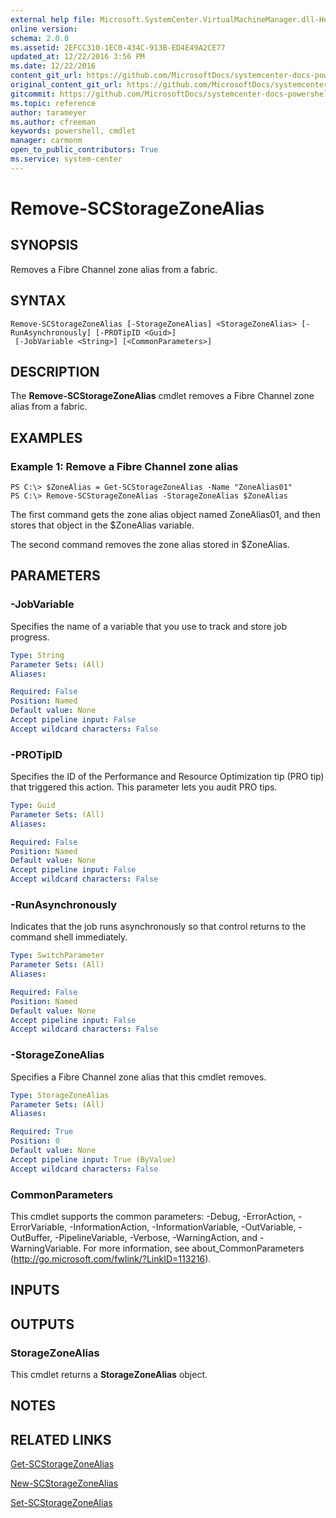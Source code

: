 ```yaml
---
external help file: Microsoft.SystemCenter.VirtualMachineManager.dll-Help.xml
online version: 
schema: 2.0.0
ms.assetid: 2EFCC310-1EC0-434C-913B-ED4E49A2CE77
updated_at: 12/22/2016 3:56 PM
ms.date: 12/22/2016
content_git_url: https://github.com/MicrosoftDocs/systemcenter-docs-powershell/blob/master/systemcenter-cmdlets/SystemCenter2016/VirtualMachineManager/vlatest/Remove-SCStorageZoneAlias.md
original_content_git_url: https://github.com/MicrosoftDocs/systemcenter-docs-powershell/blob/master/systemcenter-cmdlets/SystemCenter2016/VirtualMachineManager/vlatest/Remove-SCStorageZoneAlias.md
gitcommit: https://github.com/MicrosoftDocs/systemcenter-docs-powershell/blob/96e5647587661652225fbdd2c797cd4d59d542bc/systemcenter-cmdlets/SystemCenter2016/VirtualMachineManager/vlatest/Remove-SCStorageZoneAlias.md
ms.topic: reference
author: tarameyer
ms.author: cfreeman
keywords: powershell, cmdlet
manager: carmonm
open_to_public_contributors: True
ms.service: system-center
---
```


# Remove-SCStorageZoneAlias

## SYNOPSIS
Removes a Fibre Channel zone alias from a fabric.

## SYNTAX

```
Remove-SCStorageZoneAlias [-StorageZoneAlias] <StorageZoneAlias> [-RunAsynchronously] [-PROTipID <Guid>]
 [-JobVariable <String>] [<CommonParameters>]
```

## DESCRIPTION
The **Remove-SCStorageZoneAlias** cmdlet removes a Fibre Channel zone alias from a fabric.

## EXAMPLES

### Example 1: Remove a Fibre Channel zone alias
```
PS C:\> $ZoneAlias = Get-SCStorageZoneAlias -Name "ZoneAlias01"
PS C:\> Remove-SCStorageZoneAlias -StorageZoneAlias $ZoneAlias
```

The first command gets the zone alias object named ZoneAlias01, and then stores that object in the $ZoneAlias variable.

The second command removes the zone alias stored in $ZoneAlias.

## PARAMETERS

### -JobVariable
Specifies the name of a variable that you use to track and store job progress.

```yaml
Type: String
Parameter Sets: (All)
Aliases: 

Required: False
Position: Named
Default value: None
Accept pipeline input: False
Accept wildcard characters: False
```

### -PROTipID
Specifies the ID of the Performance and Resource Optimization tip (PRO tip) that triggered this action.
This parameter lets you audit PRO tips.

```yaml
Type: Guid
Parameter Sets: (All)
Aliases: 

Required: False
Position: Named
Default value: None
Accept pipeline input: False
Accept wildcard characters: False
```

### -RunAsynchronously
Indicates that the job runs asynchronously so that control returns to the command shell immediately.

```yaml
Type: SwitchParameter
Parameter Sets: (All)
Aliases: 

Required: False
Position: Named
Default value: None
Accept pipeline input: False
Accept wildcard characters: False
```

### -StorageZoneAlias
Specifies a Fibre Channel zone alias that this cmdlet removes.

```yaml
Type: StorageZoneAlias
Parameter Sets: (All)
Aliases: 

Required: True
Position: 0
Default value: None
Accept pipeline input: True (ByValue)
Accept wildcard characters: False
```

### CommonParameters
This cmdlet supports the common parameters: -Debug, -ErrorAction, -ErrorVariable, -InformationAction, -InformationVariable, -OutVariable, -OutBuffer, -PipelineVariable, -Verbose, -WarningAction, and -WarningVariable. For more information, see about_CommonParameters (http://go.microsoft.com/fwlink/?LinkID=113216).

## INPUTS

## OUTPUTS

### StorageZoneAlias
This cmdlet returns a **StorageZoneAlias** object.

## NOTES

## RELATED LINKS

[Get-SCStorageZoneAlias](xref:SystemCenter2016/VirtualMachineManager/vlatest/Get-SCStorageZoneAlias.md)

[New-SCStorageZoneAlias](xref:SystemCenter2016/VirtualMachineManager/vlatest/New-SCStorageZoneAlias.md)

[Set-SCStorageZoneAlias](xref:SystemCenter2016/VirtualMachineManager/vlatest/Set-SCStorageZoneAlias.md)

